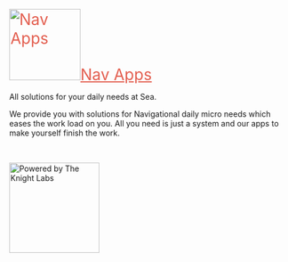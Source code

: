 <p><a href="https://navapps.theknightlabs.com/" title="Nav Apps" style="color:#e35e4f; font-size: 2em"><img src="https://cdn.rawgit.com/NavApps/navapps.github.io/master/assets/custom/img/logo-badge.png" style="width:128px" alt="Nav Apps">Nav Apps</a></p>
<p>All solutions for your daily needs at Sea. 

We provide you with solutions for Navigational daily micro needs which eases the work load on you. All you need is just a system and our apps to make yourself finish the work.</p>
<p>&nbsp;</p>
<p><a href="https://theknightlabs.github.io" title="The Knight Labs"><img src="https://cdn.rawgit.com/NavApps/navapps.github.io/master/assets/custom/img/tkl-badge.png" style="width:162px" alt="Powered by The Knight Labs"></a></p>